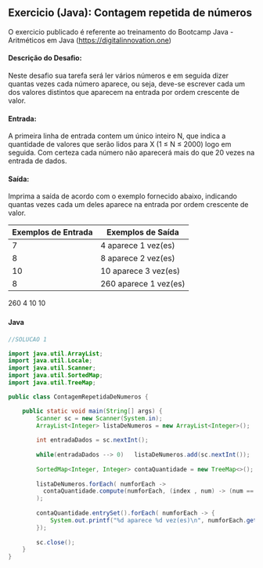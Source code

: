 ## Exercicio (Java): Contagem repetida de números

O exercicio publicado é referente ao treinamento do Bootcamp Java - Aritméticos em Java 
(https://digitalinnovation.one)


#### Descrição do Desafio:

Neste desafio sua tarefa será ler vários números e em seguida dizer quantas vezes cada número aparece, ou seja, deve-se escrever cada um dos valores distintos que aparecem na entrada por ordem crescente de valor.

#### Entrada: 

A primeira linha de entrada contem um único inteiro N, que indica a quantidade de valores que serão lidos para X (1 ≤ N ≤ 2000) logo em seguida. Com certeza cada número não aparecerá mais do que 20 vezes na entrada de dados.

#### Saída: 

Imprima a saída de acordo com o exemplo fornecido abaixo, indicando quantas vezes cada um deles aparece na entrada por ordem crescente de valor.

Exemplos de Entrada  | Exemplos de Saída
------------- | -------------
7 | 4 aparece 1 vez(es)
8 | 8 aparece 2 vez(es)
10 | 10 aparece 3 vez(es)
8 | 260 aparece 1 vez(es)
260
4
10
10 
 

#### Java　

```java
//SOLUCAO 1

import java.util.ArrayList;
import java.util.Locale;
import java.util.Scanner;
import java.util.SortedMap;
import java.util.TreeMap;

public class ContagemRepetidaDeNumeros {

	public static void main(String[] args) {
		Scanner sc = new Scanner(System.in);
		ArrayList<Integer> listaDeNumeros = new ArrayList<Integer>();
		
		int entradaDados = sc.nextInt();
		
		while(entradaDados --> 0)	listaDeNumeros.add(sc.nextInt());
		
		SortedMap<Integer, Integer> contaQuantidade = new TreeMap<>();
		
		listaDeNumeros.forEach( numforEach -> 
		  contaQuantidade.compute(numforEach, (index , num) -> (num == null ? 1 : num  + 1))
		);
		
		contaQuantidade.entrySet().forEach( numforEach -> {
			System.out.printf("%d aparece %d vez(es)\n", numforEach.getKey(), numforEach.getValue());  
		});
		
		sc.close();
	}
}
```


